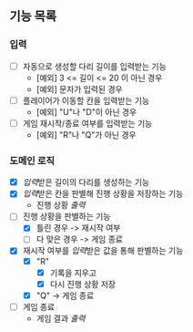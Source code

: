 ## 기능 목록

### 입력

- [ ] 자동으로 생성할 다리 길이를 입력받는 기능
    - [예외] 3 <= 길이 <= 20 이 아닌 경우
    - [예외] 문자가 입력된 경우
- [ ] 플레이어가 이동할 칸을 입력받는 기능
    - [예외] "U"나 "D"이 아닌 경우
- [ ] 게임 재시작/종료 여부를 입력받는 기능
    - [예외] "R"나 "Q"가 아닌 경우

### 도메인 로직

- [x] *입력*받은 길이의 다리를 생성하는 기능
- [x] *입력*받은 칸을 판별해 진행 상황을 저장하는 기능
    - 진행 상황 *출력*
- [ ] 진행 상황을 판별하는 기능
    - [X] 틀린 경우 -> 재시작 여부
    - [ ] 다 맞은 경우 -> 게임 종료
- [X] 재시작 여부를 *입력*받은 값을 통해 판별하는 기능
    - [X] "R"
        - [X] 기록을 지우고
        - [X] 다시 진행 상황 저장
    - [X] "Q" -> 게임 종료
- [ ] 게임 종료
    - 게임 결과 *출력*
